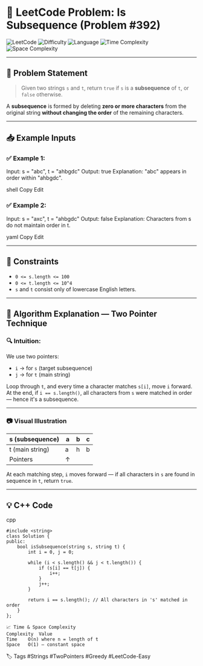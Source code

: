 # 🔗 LeetCode Problem: Is Subsequence (Problem #392)

![LeetCode](https://img.shields.io/badge/LeetCode-Is%20Subsequence-orange)
![Difficulty](https://img.shields.io/badge/Difficulty-Easy-success)
![Language](https://img.shields.io/badge/Language-C%2B%2B-blue)
![Time Complexity](https://img.shields.io/badge/Time%20Complexity-O(n)-brightgreen)
![Space Complexity](https://img.shields.io/badge/Space%20Complexity-O(1)-blueviolet)

---

## 📘 Problem Statement

> Given two strings `s` and `t`, return `true` if `s` is a **subsequence** of `t`, or `false` otherwise.

A **subsequence** is formed by deleting **zero or more characters** from the original string **without changing the order** of the remaining characters.

---

## 📥 Example Inputs

### ✅ Example 1:
Input: s = "abc", t = "ahbgdc"
Output: true
Explanation: "abc" appears in order within "ahbgdc".

shell
Copy
Edit

### ✅ Example 2:
Input: s = "axc", t = "ahbgdc"
Output: false
Explanation: Characters from s do not maintain order in t.

yaml
Copy
Edit

---

## 📌 Constraints

- `0 <= s.length <= 100`
- `0 <= t.length <= 10^4`
- `s` and `t` consist only of lowercase English letters.

---

## 🧠 Algorithm Explanation — **Two Pointer Technique**

### 🔍 Intuition:

We use two pointers:
- `i` → for `s` (target subsequence)
- `j` → for `t` (main string)

Loop through `t`, and every time a character matches `s[i]`, move `i` forward.  
At the end, if `i == s.length()`, all characters from `s` were matched in order — hence it's a subsequence.

---

### 📷 Visual Illustration

| s (subsequence) | a | b | c |
|------------------|---|---|---|
| t (main string)  | a | h | b | g | d | c |
| Pointers         | ↑ |   |   |   |   |   |

At each matching step, `i` moves forward — if all characters in `s` are found in sequence in `t`, return `true`.

---

## 💡 C++ Code

cpp
```
#include <string>
class Solution {
public:
    bool isSubsequence(string s, string t) {
        int i = 0, j = 0;

        while (i < s.length() && j < t.length()) {
            if (s[i] == t[j]) {
                i++;
            }
            j++;
        }

        return i == s.length(); // All characters in 's' matched in order
    }
};
```
```
📈 Time & Space Complexity
Complexity	Value
Time	O(n) where n = length of t
Space	O(1) — constant space
```

🏷 Tags
#Strings #TwoPointers #Greedy #LeetCode-Easy